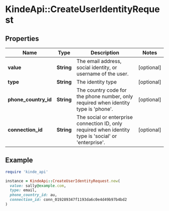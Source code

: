 # KindeApi::CreateUserIdentityRequest

## Properties

| Name | Type | Description | Notes |
| ---- | ---- | ----------- | ----- |
| **value** | **String** | The email address, social identity, or username of the user. | [optional] |
| **type** | **String** | The identity type | [optional] |
| **phone_country_id** | **String** | The country code for the phone number, only required when identity type is &#39;phone&#39;. | [optional] |
| **connection_id** | **String** | The social or enterprise connection ID, only required when identity type is &#39;social&#39; or &#39;enterprise&#39;. | [optional] |

## Example

```ruby
require 'kinde_api'

instance = KindeApi::CreateUserIdentityRequest.new(
  value: sally@example.com,
  type: email,
  phone_country_id: au,
  connection_id: conn_019289347f1193da6c0e4d49b97b4bd2
)
```

